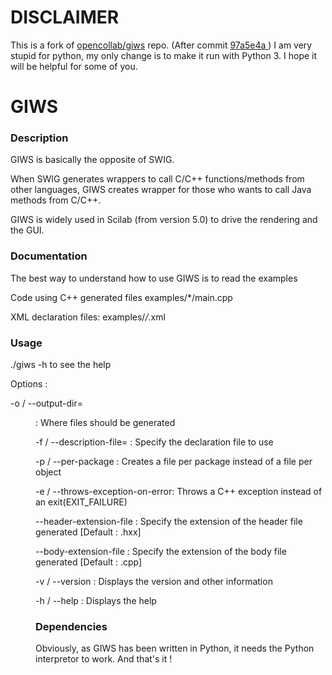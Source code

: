 # DISCLAIMER

This is a fork of  [opencollab/giws](https://github.com/opencollab/giws) repo. (After commit [97a5e4a
](https://github.com/opencollab/giws/commit/97a5e4aab23cb29171062d8a69f3374ef2e72d9c)) I am very stupid 
for python, my only change is to make it run with Python 3. I hope it will be helpful for some of you.

GIWS 
====

### Description 

GIWS is basically the opposite of SWIG.

When SWIG generates wrappers to call C/C++ functions/methods from other 
languages, GIWS creates wrapper for those who wants to call Java methods 
from C/C++.

GIWS is widely used in Scilab (from version 5.0) to drive the rendering and 
the GUI.

### Documentation

The best way to understand how to use GIWS is to read the examples

Code using C++ generated files
examples/*/main.cpp

XML declaration files:
examples/*/*.xml


### Usage

./giws -h to see the help

Options :

-o / --output-dir= <dir> :
Where files should be generated

-f / --description-file= <file> :
Specify the declaration file to use

-p / --per-package :
Creates a file per package instead of a file per object

-e / --throws-exception-on-error:
Throws a C++ exception instead of an exit(EXIT_FAILURE)

--header-extension-file : 
Specify the extension of the header file generated [Default : .hxx]

--body-extension-file :
Specify the extension of the body file generated [Default : .cpp]

-v / --version :
Displays the version and other information

-h / --help :
Displays the help

	

### Dependencies 

Obviously, as GIWS has been written in Python, it needs the Python interpretor
to work. And that's it !
 